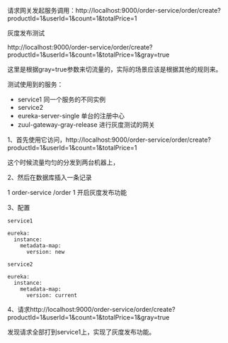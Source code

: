 请求网关发起服务调用：http://localhost:9000/order-service/order/create?productId=1&userId=1&count=1&totalPrice=1

灰度发布测试

http://localhost:9000/order-service/order/create?productId=1&userId=1&count=1&totalPrice=1&gray=true


这里是根据gray=true参数来切流量的，实际的场景应该是根据其他的规则来。


测试使用到的服务：

- service1 同一个服务的不同实例
- service2
- eureka-server-single  单台的注册中心
- zuul-gateway-gray-release 进行灰度测试的网关


1、首先使用它访问，http://localhost:9000/order-service/order/create?productId=1&userId=1&count=1&totalPrice=1

这个时候流量均匀的分发到两台机器上，

2、然后在数据库插入一条记录

1	order-service	/order	1  开启灰度发布功能

3、配置

```
service1

eureka: 
  instance: 
    metadata-map: 
      version: new

service2

eureka: 
  instance: 
    metadata-map: 
      version: current

```

4、请求http://localhost:9000/order-service/order/create?productId=1&userId=1&count=1&totalPrice=1&gray=true

发现请求全部打到service1上，实现了灰度发布功能。

